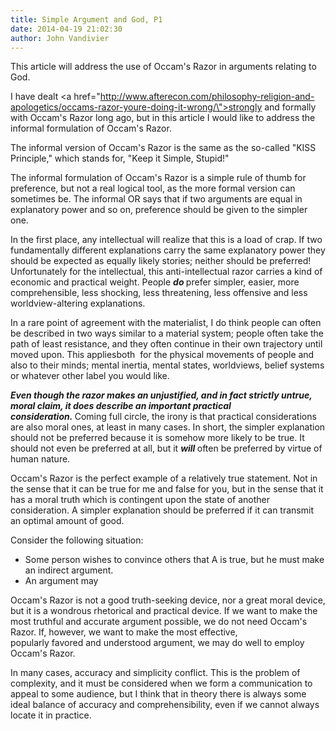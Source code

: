 ```yaml
---
title: Simple Argument and God, P1
date: 2014-04-19 21:02:30
author: John Vandivier
---
```




This article will address the use of Occam's Razor in arguments relating to God.

I have dealt <a href=\"http://www.afterecon.com/philosophy-religion-and-apologetics/occams-razor-youre-doing-it-wrong/\">strongly and formally with Occam's Razor long ago</a>, but in this article I would like to address the informal formulation of Occam's Razor.

The informal version of Occam's Razor is the same as the so-called \"KISS Principle,\" which stands for, \"Keep it Simple, Stupid!\"

The informal formulation of Occam's Razor is a simple rule of thumb for preference, but not a real logical tool, as the more formal version can sometimes be. The informal OR says that if two arguments are equal in explanatory power and so on, preference should be given to the simpler one.

In the first place, any intellectual will realize that this is a load of crap. If two fundamentally different explanations carry the same explanatory power they should be expected as equally likely stories; neither should be preferred! Unfortunately for the intellectual, this anti-intellectual razor carries a kind of economic and practical weight. People <em><strong>do</strong></em><strong> </strong>prefer simpler, easier, more comprehensible, less shocking, less threatening, less offensive and less worldview-altering explanations.

In a rare point of agreement with the materialist, I do think people can often be described in two ways similar to a material system; people often take the path of least resistance, and they often continue in their own trajectory until moved upon. This appliesboth  for the physical movements of people and also to their minds; mental inertia, mental states, worldviews, belief systems or whatever other label you would like.

<em><strong>E</strong></em><em><strong>ven though the razor makes an unjustified, and in fact strictly untrue, moral claim, it does describe an important practical consideration.</strong></em><strong> </strong>Coming full circle, the irony is that practical considerations are also moral ones, at least in many cases. In short, the simpler explanation should not be preferred because it is somehow more likely to be true. It should not even be preferred at all, but it <em><strong>will</strong></em><strong> </strong>often be preferred by virtue of human nature.

Occam's Razor is the perfect example of a relatively true statement. Not in the sense that it can be true for me and false for you, but in the sense that it has a moral truth which is contingent upon the state of another consideration. A simpler explanation should be preferred if it can transmit an optimal amount of good.

Consider the following situation:
<ul>
	<li>Some person wishes to convince others that A is true, but he must make an indirect argument.</li>
	<li>An argument may</li>
</ul>
Occam's Razor is not a good truth-seeking device, nor a great moral device, but it is a wondrous rhetorical and practical device. If we want to make the most truthful and accurate argument possible, we do not need Occam's Razor. If, however, we want to make the most effective, popularly favored and understood argument, we may do well to employ Occam's Razor.

In many cases, accuracy and simplicity conflict. This is the problem of complexity, and it must be considered when we form a communication to appeal to some audience, but I think that in theory there is always some ideal balance of accuracy and comprehensibility, even if we cannot always locate it in practice.

&nbsp;
